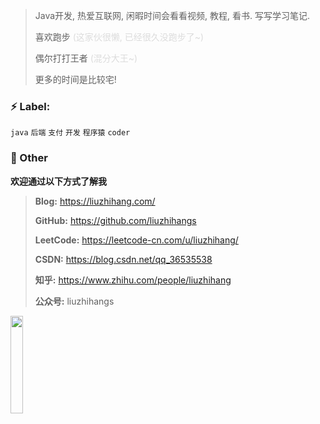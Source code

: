 > Java开发, 热爱互联网, 闲暇时间会看看视频, 教程, 看书. 写写学习笔记.
>
> 喜欢跑步 <font color=gainsboro>(这家伙很懒, 已经很久没跑步了\~)</font>
>
> 偶尔打打王者 <font color=gainsboro>(混分大王\~)</font>
>
> 更多的时间是比较宅!

### ⚡ Label:

`java`  `后端`  `支付`  `开发`  `程序猿`  `coder`

### 💬 Other

**欢迎通过以下方式了解我**

> **Blog:** https://liuzhihang.com/
>
> **GitHub:** https://github.com/liuzhihangs
>
> **LeetCode:** https://leetcode-cn.com/u/liuzhihang/
>
> **CSDN:** https://blog.csdn.net/qq_36535538
>
> **知乎:** https://www.zhihu.com/people/liuzhihang
>
> **公众号:** liuzhihangs

<img src="https://liuzhihang.com/oss/pic/wechat.jpg"  width="20%" height="20%" />
